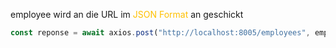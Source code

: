 
employee wird an die URL im<span style="color:#ffc000"> JSON Format </span> an geschickt

```JavaScript
const reponse = await axios.post("http://localhost:8005/employees", employee);
```